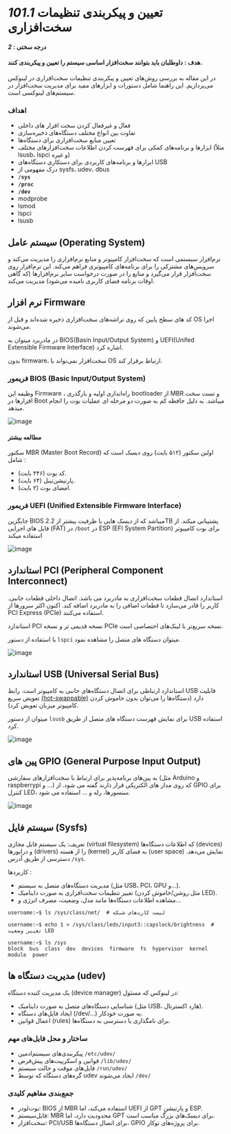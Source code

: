 # _101.1_ تعیین و پیکربندی تنظیمات سخت‌افزاری

#### درجه سختی : _2_
#### هدف : داوطلبان باید بتوانند سخت‌افزار اساسی سیستم را تعیین و پیکربندی کنند.

در این مقاله به بررسی روش‌های تعیین و پیکربندی تنظیمات سخت‌افزاری در لینوکس می‌پردازیم. این راهنما شامل دستورات و ابزارهای مفید برای مدیریت سخت‌افزار در سیستم‌های لینوکسی است.

### اهداف

- فعال و غیرفعال کردن سخت افزار های داخلی
- تفاوت بین انواع مختلف دستگاه‌های ذخیره‌سازی
- تعیین منابع سخت‌افزاری برای دستگاه‌ها
- ابزارها و برنامه‌های کمکی برای فهرست کردن اطلاعات سخت‌افزارهای مختلف (مثلاً lsusb، lspci و غیره)
- ابزارها و برنامه‌های کاربردی برای دستکاری دستگاه‌های USB
- درک مفهومی از sysfs، udev، dbus
- **`/sys`**
- **`/proc`**
- **`/dev`**
- modprobe
- lsmod
- lspci
- lsusb

## سیستم عامل (Operating System)

نرم‌افزار سیستمی است که سخت‌افزار کامپیوتر و منابع نرم‌افزاری را مدیریت می‌کند و سرویس‌های مشترکی را برای برنامه‌های کامپیوتری فراهم می‌کند. این نرم‌افزار روی سخت‌افزار قرار می‌گیرد و منابع را در صورت درخواست سایر نرم‌افزارها (که گاهی اوقات برنامه فضای کاربری نامیده می‌شود) مدیریت می‌کند.

## نرم افزار Firmware

کد های سطح پایین که روی تراشه‌های سخت‌افزاری ذخیره شده‌اند و قبل از OS اجرا می‌شوند.

در مادربرد میتوان به BIOS(Basin Input/Output System) و UEFI(Unifed Extensible Firmware Interface) اشاره کرد.

بدون firmware، سخت‌افزار نمی‌تواند با OS ارتباط برقرار کند.

### فریمور BIOS (Basic Input/Output System)


وظیفه این Firmware ، راه‌اندازی اولیه و بارگذری bootloader از MBR و تست سخت افزارها در Boot میباشد.
به دلیل حافظه کم به صورت دو مرحله ای عملیات بوت را انجام میدهد.

![image](https://github.com/user-attachments/assets/54e6c9b4-9ad2-48b1-beaf-1811fada15cb)


#### مطالعه بیشتر

سکتور MBR (Master Boot Record) اولین سکتور (۵۱۲ بایت) روی دیسک است که شامل :

- کد بوت (۴۴۶ بایت).
- پارتیشن‌تیبل (۶۴ بایت).
- امضای بوت (۲ بایت).

### فریمور UEFI (Unified Extensible Firmware Interface)

جایگزین BIOS میباشد که از دیسک هایی با ظرفیت بیشتر از 2.2TB پشتیبانی میکند. از فایل های اجرایی (FAT) در `/boot` در ESP (EFI System Partition) برای بوت کامپیوتر استفاده میکند

![image](https://github.com/user-attachments/assets/6dc0b033-108e-4609-8aa6-7cee94b79088)

## استاندارد PCI (Peripheral Component Interconnect)

استاندارد اتصال قطعات سخت‌افزاری به مادربرد می باشد. اتصال داخلی قطعات جانبی. کاربر را قادر می‌سازد تا قطعات اضافی را به مادربرد اضافه کند. اکنون اکثر سرورها از PCI Express (PCIe) استفاده می‌کنند.

استاندارد PCI نسخه قدیمی تر و نسخه PCIe نسخه سریع‌تر با لینک‌های اختصاصی است.

با استفاده از دستور `lspci` میتوان دستگاه های متصل را مشاهده نمود.

![image](https://github.com/user-attachments/assets/aae79fda-7f94-4366-9fe6-96a3b7df61ce)


## استاندارد USB (Universal Serial Bus)

استاندارد ارتباطی برای اتصال دستگاه‌های جانبی به کامپیوتر است.
رابط USB قابلیت تعویض سریع [(hot-swappable)](https://en.wikipedia.org/wiki/Hot_swapping) دارد (دستگاه‌ها را می‌توان بدون خاموش کردن کامپیوتر میزبان تعویض کرد).

میتوان از دستور `lsusb` برای نمایش فهرست دستگاه های متصل از طریق USB استفاده کرد.

![image](https://github.com/user-attachments/assets/e3ff87ab-a3ee-4e93-986e-b09ea49622c4)

## پین های GPIO (General Purpose Input Output)

به پین‌های برنامه‌پذیر برای ارتباط با سخت‌افزارهای سفارشی (مثل Arduino و raspberrypi و ...) که روی مدار های الکتریکی قرار دارند گفته می شود.
از GPIO برای کنترل LED، سنسورها، رله و ... استفاده می شود.


![image](https://github.com/user-attachments/assets/44cb3e4a-2336-496e-a165-bf64375113f3)


## سیستم فایل (Sysfs)

تعریف: یک سیستم فایل مجازی (virtual filesystem) که اطلاعات دستگاه‌ها (devices) و درایورها (drivers) را از هسته (kernel) به فضای کاربر (user space) نمایش می‌دهد. دسترسی از طریق آدرس `/sys`.

کاربردها : 
- مدیریت دستگاه‌های متصل به سیستم (مثل USB، PCI، GPU و...).
- تغییر تنظیمات سخت‌افزاری به صورت داینامیک (مثل روشن/خاموش کردن LED).
- مشاهده اطلاعات دستگاه‌ها مانند مدل، وضعیت، مصرف انرژی و...

```
username:~$ ls /sys/class/net/  # لیست کارت‌های شبکه
```
```
username:~$ echo 1 > /sys/class/leds/input3::capslock/brightness  # تغییر وضعیت LED
```
```
username:~$ ls /sys
block  bus  class  dev  devices  firmware  fs  hypervisor  kernel  module  power
```

## مدیریت دستگاه ها (udev)

یک مدیریت کننده دستگاه (device manager) در لینوکس که مسئول:

- شناسایی دستگاه‌های متصل به صورت داینامیک (مثل USB، هارد اکسترنال).
- ایجاد فایل‌های دستگاه (/dev/...) به صورت خودکار.
- اعمال قوانین (rules) برای نامگذاری یا دسترسی به دستگاه‌ها.

### ساختار و محل فایل‌های مهم
- پیکربندی‌های سیستم‌ادمین `/etc/udev/`
- قوانین و اسکریپت‌های پیش‌فرض `/lib/udev/`
- فایل‌های موقت و حالت سیستم `/run/udev/`
- گره‌های دستگاه که توسط udev ایجاد می‌شوند `/dev/`




### جمع‌بندی مفاهیم کلیدی
- بوت‌لودر: BIOS از MBR استفاده می‌کند، اما UEFI از GPT و پارتیشن ESP.
- فایل‌سیستم: MBR محدودیت دارد، اما GPT برای دیسک‌های بزرگ مناسب است.
- سخت‌افزار: PCI/USB برای اتصال دستگاه‌ها، GPIO برای پروژه‌های توکار.
